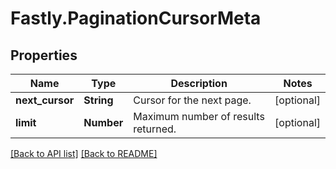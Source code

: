 # Fastly.PaginationCursorMeta

## Properties

Name | Type | Description | Notes
------------ | ------------- | ------------- | -------------
**next_cursor** | **String** | Cursor for the next page. | [optional] 
**limit** | **Number** | Maximum number of results returned. | [optional] 


[[Back to API list]](../../README.md#endpoints) [[Back to README]](../../README.md)

